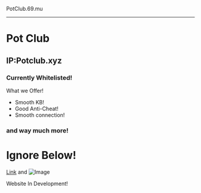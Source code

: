  PotClub.69.mu


-----------------------------------------------------------------------------------------------------------------------------------




# Pot Club
## IP:Potclub.xyz
### Currently Whitelisted!

What we Offer!

- Smooth KB!
- Good Anti-Cheat!
- Smooth connection!
### and way much more!



# Ignore Below!


[Link](url) and ![Image](src)


Website In Development!

